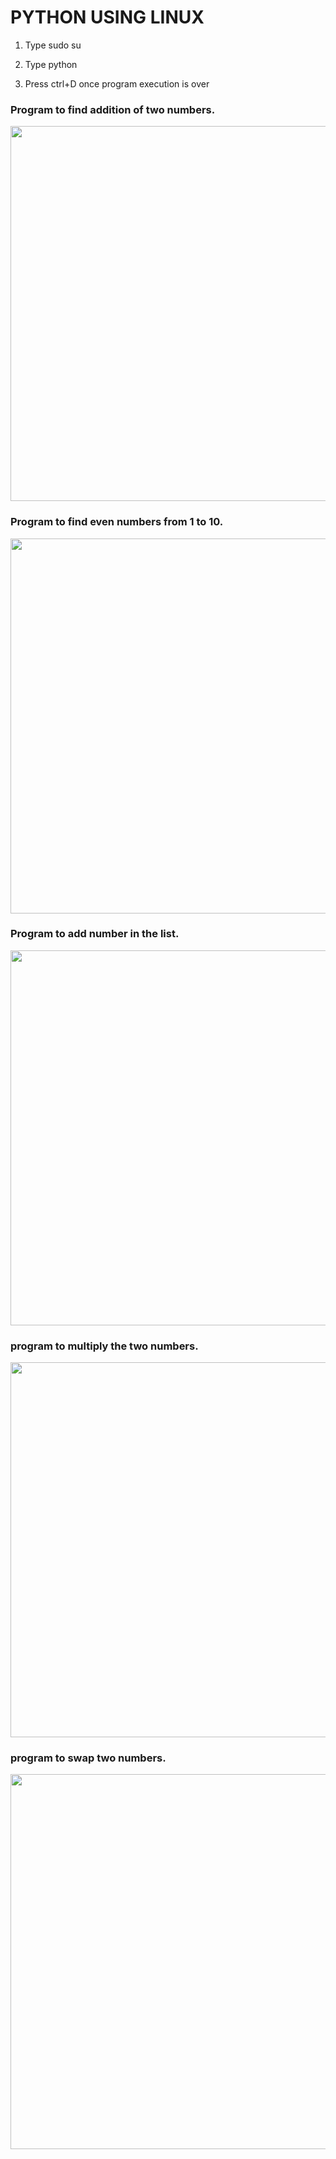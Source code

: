 # **PYTHON USING LINUX**

1. Type sudo su

2. Type python

3. Press ctrl+D once program execution is over

### Program to find addition of two numbers.

<img src="/aws/images/add.png" width="600">

### Program to find even numbers from 1 to 10.

<img src="/aws/images/even.png" width="600">

### Program to add number in the list.

<img src="/aws/images/listappend.png" width="600">

### program to multiply the two numbers.

<img src="/aws/images/multiply.png" width="600">

### program to swap two numbers.

<img src="/aws/images/swap.png" width="600">
